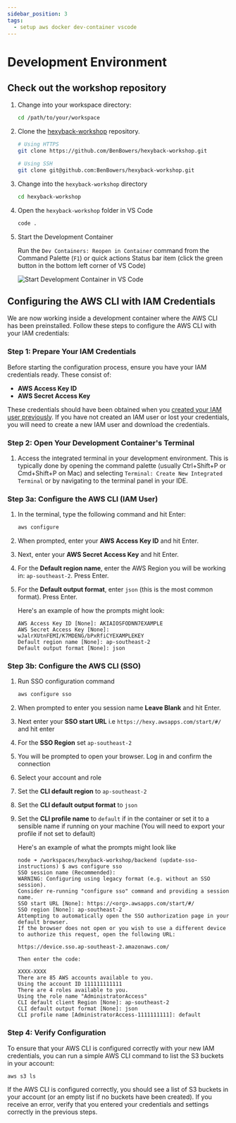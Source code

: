```yaml
---
sidebar_position: 3
tags:
  - setup aws docker dev-container vscode
---
```


# Development Environment

## Check out the workshop repository

1. Change into your workspace directory:

   ```sh
   cd /path/to/your/workspace
   ```

2. Clone the [hexyback-workshop](https://github.com/BenBowers/hexyback-workshop) repository.

   ```sh
   # Using HTTPS
   git clone https://github.com/BenBowers/hexyback-workshop.git
   ```

   ```sh
   # Using SSH
   git clone git@github.com:BenBowers/hexyback-workshop.git
   ```

3. Change into the `hexyback-workshop` directory

   ```sh
   cd hexyback-workshop
   ```

4. Open the `hexyback-workshop` folder in VS Code

   ```sh
   code .
   ```

5. Start the Development Container

   Run the `Dev Containers: Reopen in Container` command from the Command Palette (`F1`) or quick actions Status bar item (click the green button in the bottom left corner of VS Code)

   ![Start Development Container in VS Code](/img/remote-status-bar.png)

## Configuring the AWS CLI with IAM Credentials

We are now working inside a development container where the AWS CLI has been preinstalled. Follow these steps to configure the AWS CLI with your IAM credentials:

### Step 1: Prepare Your IAM Credentials

Before starting the configuration process, ensure you have your IAM credentials ready. These consist of:

- **AWS Access Key ID**
- **AWS Secret Access Key**

These credentials should have been obtained when you [created your IAM user previously](./intro#setting-up-aws-access). If you have not created an IAM user or lost your credentials, you will need to create a new IAM user and download the credentials.

### Step 2: Open Your Development Container's Terminal

1. Access the integrated terminal in your development environment. This is typically done by opening the command palette (usually Ctrl+Shift+P or Cmd+Shift+P on Mac) and selecting `Terminal: Create New Integrated Terminal` or by navigating to the terminal panel in your IDE.

### Step 3a: Configure the AWS CLI (IAM User)

1. In the terminal, type the following command and hit Enter:

   ```bash
   aws configure
   ```

2. When prompted, enter your **AWS Access Key ID** and hit Enter.
3. Next, enter your **AWS Secret Access Key** and hit Enter.
4. For the **Default region name**, enter the AWS Region you will be working in: `ap-southeast-2`. Press Enter.
5. For the **Default output format**, enter `json` (this is the most common format). Press Enter.

   Here's an example of how the prompts might look:

   ```text
   AWS Access Key ID [None]: AKIAIOSFODNN7EXAMPLE
   AWS Secret Access Key [None]: wJalrXUtnFEMI/K7MDENG/bPxRfiCYEXAMPLEKEY
   Default region name [None]: ap-southeast-2
   Default output format [None]: json
   ```

### Step 3b: Configure the AWS CLI (SSO)

1. Run SSO configuration command

   ```bash
   aws configure sso
   ```

2. When prompted to enter you session name **Leave Blank** and hit Enter.
3. Next enter your **SSO start URL** i.e `https://hexy.awsapps.com/start/#/` and hit enter
4. For the **SSO Region** set `ap-southeast-2`
5. You will be prompted to open your browser. Log in and confirm the connection
6. Select your account and role
7. Set the **CLI default region** to `ap-southeast-2`
8. Set the **CLI default output format** to `json`
9. Set the **CLI profile name** to `default` if in the container or set it to a sensible name if running on your machine (You will need to export your profile if not set to default)

   Here's an example of what the prompts might look like

   ```text
   node ➜ /workspaces/hexyback-workshop/backend (update-sso-instructions) $ aws configure sso
   SSO session name (Recommended):
   WARNING: Configuring using legacy format (e.g. without an SSO session).
   Consider re-running "configure sso" command and providing a session name.
   SSO start URL [None]: https://<org>.awsapps.com/start/#/
   SSO region [None]: ap-southeast-2
   Attempting to automatically open the SSO authorization page in your default browser.
   If the browser does not open or you wish to use a different device to authorize this request, open the following URL:

   https://device.sso.ap-southeast-2.amazonaws.com/

   Then enter the code:

   XXXX-XXXX
   There are 85 AWS accounts available to you.
   Using the account ID 111111111111
   There are 4 roles available to you.
   Using the role name "AdministratorAccess"
   CLI default client Region [None]: ap-southeast-2
   CLI default output format [None]: json
   CLI profile name [AdministratorAccess-1111111111]: default
   ```

### Step 4: Verify Configuration

To ensure that your AWS CLI is configured correctly with your new IAM credentials, you can run a simple AWS CLI command to list the S3 buckets in your account:

```bash
aws s3 ls
```

If the AWS CLI is configured correctly, you should see a list of S3 buckets in your account (or an empty list if no buckets have been created). If you receive an error, verify that you entered your credentials and settings correctly in the previous steps.
